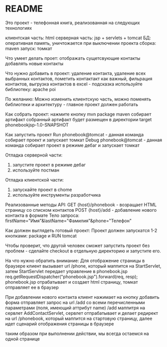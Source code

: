 # README #

Это проект - телефонная книга, реализованная на следующих технологиях

клиентская часть: html
серверная часть: jsp + servlets + tomcat
БД: оперативная память, уничтожается при выключении проекта
сборка: maven
запуск: томкат

Что умеет делать проет:
отображать сущетсвующие контакты
добавлять новые контакты

Что нужно добавить в проект:
удаление контакта,
удаление всех выбранных контактов,
пометить контактакт как важный,
фильрация контактов,
выгрузка контактов в excel - подсказка используйте библиотеку: apache poi

По желанию:
Можно изменить клиентскую часть, можно поменять библиотеки и архитектуру - главное проект должен работать

Как собрать проект:
нажмите кнопку mvn package
maven собирает артифакт
собранный артифакт будет размещен в директории target phonebookjsp-1.0-SNAPSHOT

Как запустить проект
Run phonebook@tomcat - данная команда собирает проект и запускает томкат
Debug phonebook@tomcat - данная команда собирает проект в режиме дебаг и запускает томкат

Отладка серверной части:
1) запустите проект в режиме дебаг
2) используйте постман

Отладка клиентской части:
1) запускайте проект в chome
2) используйте инструменты разработчика

Реализованные методы API:
GET {host}/phonebook - возращает HTML страницу со списком контактов
POST {host}/add - добавление нового контакта в формате
Тело запроса:
 firstName="Имя"&lastName="Фамилия"&phone="Телефон"

Как должен выглядеть готовый проект:
Проект должен запускатся 1-2 кнопками: package и RUN tomcat

Чтобы проверит, что другой человек сможет запустить проект без проблем - сделайте checkout в отдельную директорию и запустите его.

На что нужно обратить внимание:
Для отображение страницы в браузере
клиент вызывает url /phone, который маппится на StartServlet, затем StartServlet передает управление в phonebook.jsp
  req.getRequestDispatcher("phonebook.jsp").forward(req, resp);
phonebook.jsp отрабатывает и создает html страницу, томкат отправляет ее в браузер

При добавлении нового контакта
клиент нажимает на кнопку добавить
форма отправляет запрос на url /add со всеми перечисленными параметрами (поля, имеющий аттрибут name)
/add маппитря на сервлет AddContactServlet, сервлет отпрабатывает и делает редирект на url /phonebook, который маппится на стартовую страницу,
далее идет сценарий отображения страницы в браузере

таким образом при выполнении действии, мы всегда остаемся на одной странице
